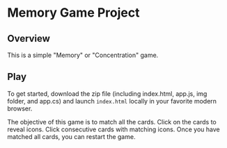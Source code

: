 # Memory Game Project

## Overview

This is a simple "Memory" or "Concentration" game.

## Play

To get started, download the zip file (including index.html, app.js, img folder, and app.cs) and launch `index.html` locally in your favorite modern browser.

The objective of this game is to match all the cards. Click on the cards to reveal icons. Click consecutive cards with matching icons. Once you have matched all cards, you can restart the game.
